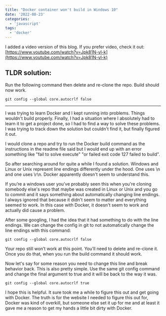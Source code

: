 ```yaml
---
title: "Docker container won't build in Windows 10"
date: '2022-08-23'
categories:
  - 'javascript'
tags:
  - 'docker'
---
```


I added a video version of this blog. If you prefer video, check it out: [https://www.youtube.com/watch?v=Jpk81N-yl-k](https://www.youtube.com/watch?v=Jpk81N-yl-k)

## TLDR solution:

Run the following command then delete and re-clone the repo. Build should now work.

`git config --global core.autocrlf false`

---

I was trying to learn Docker and I kept running into problems. Things wouldn't build properly. Finally, I had a situation where I absolutely had to learn it to get a project done, so I had to find a way to solve these problems. I was trying to track down the solution but couldn't find it, but finally figured it out.

I would clone a repo and try to run the Docker build command as the instructions in the readme file said but I would end up with an error something like "fail to solve execute" "or failed exit code 127 failed to build".

So after searching around for quite a while I found a solution. Windows and Linux or Unix represent line endings differently under the hood. One uses \n and one uses \r\n. Docker apparently doesn't seem to understand this.

If you’re a windows user you’ve probably seen this when you're cloning somebody else's repo that maybe was created in Linux or Unix and you go to commit and it says something about automatically changing line endings. I always ignored that because it didn't seem to matter and everything seemed to work. In this case with Docker, it doesn't seem to work and actually did cause a problem.

After some googling, I had the idea that it had something to do with the line endings. We can change the config in git to not automatically change the line endings with this command:

`git config --global core.autocrlf false`

Your repo still won’t work at this point. You’ll need to delete and re-clone it. Once you do that, when you run the build command it should work.

Now let's say for some reason you need to change this line and break behavior back. This is also pretty simple. Use the same git config command and change the final argument to true and it will be back to the way it was.

`git config --global core.autocrlf true`

I hope this is helpful. It sure took me a while to figure this out and get going with Docker. The truth is for the website I needed to figure this out for, Docker was kind of overkill, but someone else set it up for me and at least it gave me a reason to get my hands a little bit dirty with Docker.
